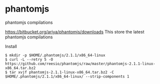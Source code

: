 # phantomjs
phantomjs compilations

https://bitbucket.org/ariya/phantomjs/downloads
This store the latest phantomjs compilations

Install
```shell
$ mkdir -p $HOME/.phantomjs/2.1.1/x86_64-linux
$ curl -L --retry 5 -O https://github.com/reesio/phantomjs/raw/master/phantomjs-2.1.1-linux-x86_64.tar.bz2
$ tar xvjf phantomjs-2.1.1-linux-x86_64.tar.bz2 -C $HOME/.phantomjs/2.1.1/x86_64-linux/ --strip-components 1
```
